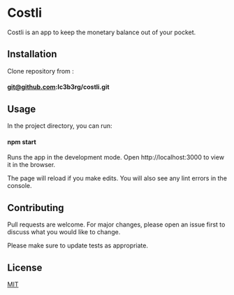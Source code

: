 # Costli

Costli is an app to keep the monetary balance out of your pocket.

## Installation

Clone repository from :
#### **git@github.com:Ic3b3rg/costli.git**

## Usage

In the project directory, you can run:

#### **npm start**

Runs the app in the development mode.
Open http://localhost:3000 to view it in the browser.

The page will reload if you make edits.
You will also see any lint errors in the console.

## Contributing
Pull requests are welcome. For major changes, please open an issue first to discuss what you would like to change.

Please make sure to update tests as appropriate.

## License
[MIT](https://choosealicense.com/licenses/mit/)